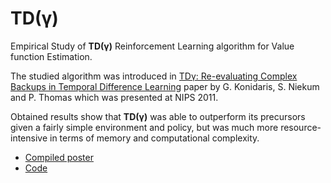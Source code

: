 # TD(γ)

Empirical Study of **TD(γ)** Reinforcement Learning algorithm for Value
function Estimation.

The studied algorithm was introduced in [TDγ: Re-evaluating Complex Backups in
Temporal Difference
Learning](https://papers.nips.cc/paper/4472-td_gamma-re-evaluating-complex-backups-in-temporal-difference-learning.pdf)
paper by G. Konidaris, S. Niekum and P. Thomas which was presented at NIPS
2011.

Obtained results show that **TD(γ)** was able to outperform its precursors
given a fairly simple environment and policy, but was much more
resource-intensive in terms of memory and computational complexity.

* [Compiled poster](https://kbobyrev.github.io/resources/TD-Gamma-Poster.pdf)
* [Code](https://colab.research.google.com/gist/kbobyrev/90efb074a4740f8a8a6abf22e58d988a/td-gamma.ipynb)
